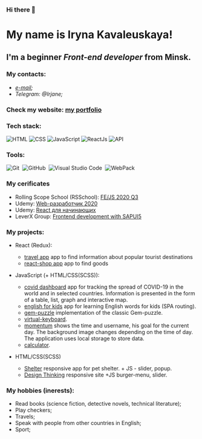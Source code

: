 ### Hi there 👋
# My name is **Iryna Kavaleuskaya**!
## I'm a beginner *Front-end developer* from Minsk.

### My contacts:
* _[e-mail](zkioz4004@gmail.com);_
* _Telegram: @Irjane;_

### Check my website: [my portfolio](https://irenakowalewska-portfolio.netlify.app)

### Tech stack:
![HTML](https://img.shields.io/badge/-HTML-090909?style=for-the-badge&logo=html5)
![CSS](https://img.shields.io/badge/-CSS-090909?style=for-the-badge&logo=css3)
![JavaScript](https://img.shields.io/badge/-JavaScript-090909?style=for-the-badge&logo=JavaScript)
![ReactJs](https://img.shields.io/badge/-ReactJs-090909?style=for-the-badge&logo=React)
![API](https://img.shields.io/badge/-REST&#032;API-090909?style=for-the-badge)

### Tools:
![Git](https://img.shields.io/badge/-Git-333333?style=flat&logo=git)&nbsp;
![GitHub](https://img.shields.io/badge/-GitHub-333333?style=flat&logo=github)&nbsp;
![Visual Studio Code](https://img.shields.io/badge/-Visual%20Studio%20Code-333333?style=flat&logo=visual-studio-code&logoColor=007ACC)&nbsp;
![WebPack](https://img.shields.io/badge/-WebPack-333333?style=flat&logo=WebPack)&nbsp;

### My cerificates
* Rolling Scope School (RSSchool):
[FE/JS 2020 Q3](https://app.rs.school/certificate/0n8v93bq)
* Udemy:
[Web-разработчик 2020](https://www.udemy.com/certificate/UC-f446eab4-ae83-4f59-b277-209f5b4f84d0/)
* Udemy:
[React для начинающих](https://www.udemy.com/certificate/UC-75a1355b-6576-4230-af79-47a3404584c9/)
* LeverX Group: 
[Frontend development with SAPUI5](https://drive.google.com/file/d/12BwytNkH5EMmcicBNAZQmAliQZV1yzBZ/view?usp=sharing)

### My projects:
* React (Redux):
    *  [travel app](https://github.com/IrenaKowalewska/travel-app) app to find information about popular tourist destinations
    *  [react-shop app](https://irenakowalewska.github.io/react-shop/) app to find goods
* JavaScript (+ HTML/CSS(SCSS)):
    * [covid dashboard](https://github.com/IrenaKowalewska/covid-2019-dashboard) app for tracking the spread of COVID-19 in the world and in selected countries. Information is presented in the form of a table, list, graph and interactive map.
    * [english for kids](https://github.com/IrenaKowalewska/english-for-kids) app for learning English words for kids (SPA routing).
    * [gem-puzzle](https://github.com/IrenaKowalewska/gem-puzzle) implementation of the classic Gem-puzzle.
    * [virtual-keyboard](https://github.com/IrenaKowalewska/virtual-keyboard).
    * [momentum](https://github.com/IrenaKowalewska/momentum/blob/main/README.md) shows the time and username, his goal for the current day. The background image changes depending on the time of day. The application uses local storage to store data.
    * [calculator](https://github.com/IrenaKowalewska/calculator).

* HTML/CSS(SCSS)
    * [Shelter](https://github.com/IrenaKowalewska/shelter) responsive app for pet shelter. + JS - slider, popup.
    * [Design Thinking](https://github.com/IrenaKowalewska/design-thinking) responsive site +JS burger-menu, slider.

### My hobbies (inerests):
* Read books (science fiction, detective novels, technical literature);
* Play checkers;
* Travels;
* Speak with people from other countries in English;
* Sport;
